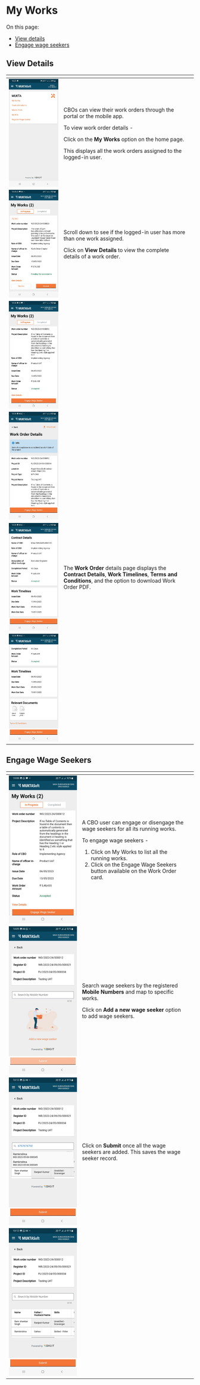 # My Works

On this page:

* [View details](my-works.md#view-details)
* [Engage wage seekers](my-works.md#engage-wage-seekers)

## **View Details**

<table data-card-size="large" data-view="cards"><thead><tr><th></th><th></th><th></th></tr></thead><tbody><tr><td><img src="../../../../.gitbook/assets/image (4).png" alt=""></td><td><p>CBOs can view their work orders through the portal or the mobile app.</p><p>To view work order details - </p><p>Click on the <strong>My Works</strong> option on the home page. </p><p>This displays all the work orders assigned to the logged-in user.</p></td><td></td></tr><tr><td><img src="../../../../.gitbook/assets/image (56).png" alt=""></td><td><p>Scroll down to see if the logged-in user has more than one work assigned.</p><p>Click on <strong>View Details</strong> to view the complete details of a work order.</p></td><td></td></tr><tr><td><img src="../../../../.gitbook/assets/image (57).png" alt=""></td><td></td><td></td></tr><tr><td><img src="../../../../.gitbook/assets/image (60).png" alt=""></td><td></td><td></td></tr><tr><td><img src="../../../../.gitbook/assets/image (61).png" alt=""></td><td>The <strong>Work Order</strong> details page displays the <strong>Contract Details</strong>, <strong>Work Timelines</strong>, <strong>Terms and Conditions</strong>, and the option to download Work Order PDF.</td><td></td></tr><tr><td><img src="../../../../.gitbook/assets/image (66).png" alt=""></td><td></td><td></td></tr></tbody></table>

## **Engage Wage Seekers**

<table data-card-size="large" data-view="cards"><thead><tr><th></th><th></th><th></th></tr></thead><tbody><tr><td><img src="../../../../.gitbook/assets/image.png" alt=""></td><td><p>A CBO user can engage or disengage the wage seekers for all its running works.</p><p>To engage wage seekers -</p><ol><li>Click on My Works to list all the running works.</li><li>Click on the Engage Wage Seekers button available on the Work Order card.</li></ol></td><td></td></tr><tr><td><img src="../../../../.gitbook/assets/image (59).png" alt=""></td><td><p>Search wage seekers by the registered <strong>Mobile Numbers</strong> and map to specific works. </p><p>Click on <strong>Add a new wage seeker</strong> option to add wage seekers.</p></td><td></td></tr><tr><td><img src="../../../../.gitbook/assets/image (3).png" alt=""></td><td>Click on <strong>Submit</strong> once all the wage seekers are added. This saves the wage seeker record.</td><td></td></tr><tr><td><img src="../../../../.gitbook/assets/image (65).png" alt=""></td><td></td><td></td></tr></tbody></table>
